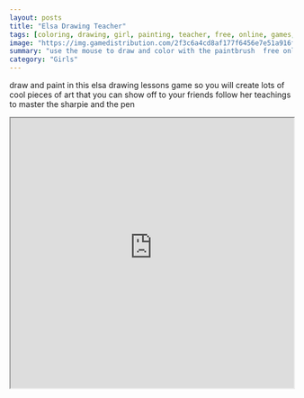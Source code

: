 ```yaml
---
layout: posts
title: "Elsa Drawing Teacher"
tags: [coloring, drawing, girl, painting, teacher, free, online, games, oyna, game, free, games, play, play, games]
image: "https://img.gamedistribution.com/2f3c6a4cd8af177f6456e7e51a916ff3.jpg"
summary: "use the mouse to draw and color with the paintbrush  free online games oyna game free games play play games"
category: "Girls"
---
```


draw and paint in this elsa drawing lessons game so you will create lots of cool pieces of art that you can show off to your friends follow her teachings to master the sharpie and the pen

<iframe width="100%" height="480px;" src="https://flash.gamedistribution.com?game=2f3c6a4cd8af177f6456e7e51a916ff3"></iframe>